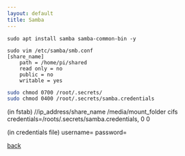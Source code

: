```yaml
---
layout: default
title: Samba 
---
```


```
sudo apt install samba samba-common-bin -y

sudo vim /etc/samba/smb.conf
[share_name]
    path = /home/pi/shared
    read only = no
    public = no
    writable = yes
```

```bash
sudo chmod 0700 /root/.secrets/
sudo chmod 0400 /root/.secrets/samba.credentials
```

(in fstab)
//ip_address/share_name /media/mount_folder cifs credentials=/roots/.secrets/samba.credentials, 0 0

(in credentials file)
username=
password=

[back](../)
